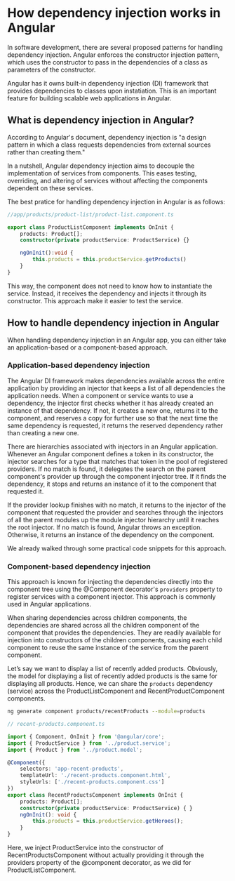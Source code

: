 # How dependency injection works in Angular

In software development, there are several proposed patterns for handling dependency injection. Angular enforces the constructor injection pattern, which uses the constructor to pass in the dependencies of a class as parameters of the constructor.

Angular has it owns built-in dependency injection (DI) framework that provides dependencies to classes upon instatiation. This is an important feature for building scalable web applications in Angular.

## What is dependency injection in Angular?
According to Angular's document, dependency injection is "a design pattern in which a class requests dependencies from external sources rather than creating them."

In a nutshell, Angular dependency injection aims to decouple the implementation of services from components. This eases testing, overriding, and altering of services without affecting the components dependent on these services.

The best pratice for handling dependency injection in Angular is as follows:
```typescript
//app/products/product-list/product-list.component.ts

export class ProductListComponent implements OnInit {
    products: Product[];
    constructor(private productService: ProductService) {}

    ngOnInit():void {
        this.products = this.productService.getProducts()
    }
}
```
This way, the component does not need to know how to instantiate the service. Instead, it receives the dependency and injects it through its constructor. This approach make it easier to test the service.

## How to handle dependency injection in Angular
When handling dependency injection in an Angular app, you can either take an application-based or a component-based approach.

### Application-based dependency injection
The Angular DI framework makes dependencies available across the entire application by providing an injector that keeps a list of all dependencies the application needs. When a component or service wants to use a dependency, the injector first checks whether it has already created an instance of that dependency. If not, it creates a new one, returns it to the component, and reserves a copy for further use so that the next time the same dependency is requested, it returns the reserved dependency rather than creating a new one.

There are hierarchies associated with injectors in an Angular application. Whenever an Angular component defines a token in its constructor, the injector searches for a type that matches that token in the pool of registered providers. If no match is found, it delegates the search on the parent component's provider up through the component injector tree. If it finds the dependency, it stops and returns an instance of it to the component that requested it.

If the provider lookup finishes with no match, it returns to the injector of the component that requested the provider and searches through the injectors of all the parent modules up the module injector hierarchy until it reaches the root injector. If no match is found, Angular throws an exception. Otherwise, it returns an instance of the dependency on the component.

We already walked through some practical code snippets for this approach.

### Component-based dependency injection
This approach is known for injecting the dependencies directly into the component tree using the @Component decorator's `providers` property to register services with a component injector. This approach is commonly used in Angular applications.

When sharing dependencies across children components, the dependencies are shared across all the children component of the component that provides the dependencies. They are readily available for injection into constructors of the children components, causing each child component to reuse the same instance of the service from the parent component.

Let’s say we want to display a list of recently added products. Obviously, the model for displaying a list of recently added products is the same for displaying all products. Hence, we can share the `products` dependency (service) across the ProductListComponent and RecentProductComponent components.
```bash
ng generate component products/recentProducts --module=products
```

```typescript
// recent-products.component.ts

import { Component, OnInit } from '@angular/core';
import { ProductService } from '../product.service';
import { Product } from '../product.model';

@Component({
    selectors: 'app-recent-products',
    templateUrl: './recent-products.component.html',
    styleUrls: ['./recent-products.component.css']
})
export class RecentProductsComponent implements OnInit {
    products: Product[];
    constructor(private productService: ProductService) { }
    ngOnInit(): void {
        this.products = this.productService.getHeroes();
    }
}
```
Here, we inject ProductService into the constructor of RecentProductsComponent without actually providing it through the providers property of the @component decorator, as we did for ProductListComponent.

